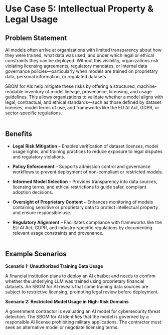 # Use Case 5: Intellectual Property & Legal Usage

## Problem Statement

AI models often arrive at organizations with limited transparency about how they were trained, what data was used, and under which legal or ethical constraints they can be deployed. Without this visibility, organizations risk violating licensing agreements, regulatory mandates, or internal data governance policies—particularly when models are trained on proprietary data, personal information, or regulated datasets.

SBOM for AIs help mitigate these risks by offering a structured, machine-readable inventory of model lineage, provenance, licensing, and usage guidelines. This allows organizations to validate whether a model aligns with legal, contractual, and ethical standards—such as those defined by dataset licenses, model terms of use, and frameworks like the EU AI Act, GDPR, or sector-specific regulations.
<br><br>

## Benefits

*   **Legal Risk Mitigation** – Enables verification of dataset licenses, model usage rights, and training practices to reduce exposure to legal disputes and regulatory violations.

*   **Policy Enforcement** – Supports admission control and governance workflows to prevent deployment of non-compliant or restricted models.

*   **Informed Model Selection** – Provides transparency into data sources, licensing terms, and ethical restrictions to guide safer, compliant adoption decisions.

*   **Oversight of Proprietary Content** – Enhances monitoring of models containing sensitive or proprietary data to protect intellectual property and ensure responsible use.

*   **Regulatory Alignment** – Facilitates compliance with frameworks like the EU AI Act, GDPR, and industry-specific regulations by documenting relevant usage constraints and provenance.
<br><br>

## Example Scenarios

**Scenario 1: Unauthorized Training Data Usage**

A financial institution plans to deploy an AI chatbot and needs to confirm whether the underlying LLM was trained using proprietary financial datasets. An SBOM for AI reveals that some training data sources are subject to restrictive licensing, prompting legal review before deployment.

**Scenario 2: Restricted Model Usage in High-Risk Domains**

A government contractor is evaluating an AI model for cybersecurity threat detection. The SBOM for AI identifies that the model is governed by a responsible AI license prohibiting military applications. The contractor must seek an alternative model or negotiate licensing terms.

